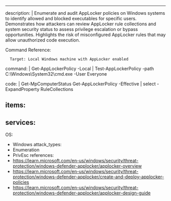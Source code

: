 ---
description: |
  Enumerate and audit AppLocker policies on Windows systems to identify allowed and blocked executables for specific users. Demonstrates how attackers can review AppLocker rule collections and system security status to assess privilege escalation or bypass opportunities. Highlights the risk of misconfigured AppLocker rules that may allow unauthorized code execution.

  Command Reference:

      Target: Local Windows machine with AppLocker enabled

command: |
  Get-AppLockerPolicy -Local | Test-AppLockerPolicy -path C:\Windows\System32\cmd.exe -User Everyone

code: |
  Get-MpComputerStatus
  Get-AppLockerPolicy -Effective | select -ExpandProperty RuleCollections

items:
  -
services:
  -
OS:
  - Windows
attack_types:
  - Enumeration
  - PrivEsc
references:
  - https://learn.microsoft.com/en-us/windows/security/threat-protection/windows-defender-applocker/applocker-overview
  - https://learn.microsoft.com/en-us/windows/security/threat-protection/windows-defender-applocker/create-and-deploy-applocker-policies
  - https://learn.microsoft.com/en-us/windows/security/threat-protection/windows-defender-applocker/applocker-design-guide